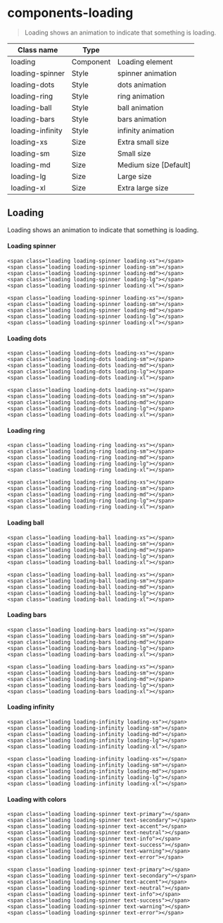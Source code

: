 # components-loading

> Loading shows an animation to indicate that something is loading.

| Class name       | Type      |                       |
| ---------------- | --------- | --------------------- |
| loading          | Component | Loading element       |
| loading-spinner  | Style     | spinner animation     |
| loading-dots     | Style     | dots animation        |
| loading-ring     | Style     | ring animation        |
| loading-ball     | Style     | ball animation        |
| loading-bars     | Style     | bars animation        |
| loading-infinity | Style     | infinity animation    |
| loading-xs       | Size      | Extra small size      |
| loading-sm       | Size      | Small size            |
| loading-md       | Size      | Medium size [Default] |
| loading-lg       | Size      | Large size            |
| loading-xl       | Size      | Extra large size      |

## Loading

Loading shows an animation to indicate that something is loading.

[](#loading-spinner)

#### Loading spinner

    <span class="loading loading-spinner loading-xs"></span>
    <span class="loading loading-spinner loading-sm"></span>
    <span class="loading loading-spinner loading-md"></span>
    <span class="loading loading-spinner loading-lg"></span>
    <span class="loading loading-spinner loading-xl"></span>

    <span class="loading loading-spinner loading-xs"></span>
    <span class="loading loading-spinner loading-sm"></span>
    <span class="loading loading-spinner loading-md"></span>
    <span class="loading loading-spinner loading-lg"></span>
    <span class="loading loading-spinner loading-xl"></span>

[](#loading-dots)

#### Loading dots

    <span class="loading loading-dots loading-xs"></span>
    <span class="loading loading-dots loading-sm"></span>
    <span class="loading loading-dots loading-md"></span>
    <span class="loading loading-dots loading-lg"></span>
    <span class="loading loading-dots loading-xl"></span>

    <span class="loading loading-dots loading-xs"></span>
    <span class="loading loading-dots loading-sm"></span>
    <span class="loading loading-dots loading-md"></span>
    <span class="loading loading-dots loading-lg"></span>
    <span class="loading loading-dots loading-xl"></span>

[](#loading-ring)

#### Loading ring

    <span class="loading loading-ring loading-xs"></span>
    <span class="loading loading-ring loading-sm"></span>
    <span class="loading loading-ring loading-md"></span>
    <span class="loading loading-ring loading-lg"></span>
    <span class="loading loading-ring loading-xl"></span>

    <span class="loading loading-ring loading-xs"></span>
    <span class="loading loading-ring loading-sm"></span>
    <span class="loading loading-ring loading-md"></span>
    <span class="loading loading-ring loading-lg"></span>
    <span class="loading loading-ring loading-xl"></span>

[](#loading-ball)

#### Loading ball

    <span class="loading loading-ball loading-xs"></span>
    <span class="loading loading-ball loading-sm"></span>
    <span class="loading loading-ball loading-md"></span>
    <span class="loading loading-ball loading-lg"></span>
    <span class="loading loading-ball loading-xl"></span>

    <span class="loading loading-ball loading-xs"></span>
    <span class="loading loading-ball loading-sm"></span>
    <span class="loading loading-ball loading-md"></span>
    <span class="loading loading-ball loading-lg"></span>
    <span class="loading loading-ball loading-xl"></span>

[](#loading-bars)

#### Loading bars

    <span class="loading loading-bars loading-xs"></span>
    <span class="loading loading-bars loading-sm"></span>
    <span class="loading loading-bars loading-md"></span>
    <span class="loading loading-bars loading-lg"></span>
    <span class="loading loading-bars loading-xl"></span>

    <span class="loading loading-bars loading-xs"></span>
    <span class="loading loading-bars loading-sm"></span>
    <span class="loading loading-bars loading-md"></span>
    <span class="loading loading-bars loading-lg"></span>
    <span class="loading loading-bars loading-xl"></span>

[](#loading-infinity)

#### Loading infinity

    <span class="loading loading-infinity loading-xs"></span>
    <span class="loading loading-infinity loading-sm"></span>
    <span class="loading loading-infinity loading-md"></span>
    <span class="loading loading-infinity loading-lg"></span>
    <span class="loading loading-infinity loading-xl"></span>

    <span class="loading loading-infinity loading-xs"></span>
    <span class="loading loading-infinity loading-sm"></span>
    <span class="loading loading-infinity loading-md"></span>
    <span class="loading loading-infinity loading-lg"></span>
    <span class="loading loading-infinity loading-xl"></span>

[](#loading-with-colors)

#### Loading with colors

    <span class="loading loading-spinner text-primary"></span>
    <span class="loading loading-spinner text-secondary"></span>
    <span class="loading loading-spinner text-accent"></span>
    <span class="loading loading-spinner text-neutral"></span>
    <span class="loading loading-spinner text-info"></span>
    <span class="loading loading-spinner text-success"></span>
    <span class="loading loading-spinner text-warning"></span>
    <span class="loading loading-spinner text-error"></span>

    <span class="loading loading-spinner text-primary"></span>
    <span class="loading loading-spinner text-secondary"></span>
    <span class="loading loading-spinner text-accent"></span>
    <span class="loading loading-spinner text-neutral"></span>
    <span class="loading loading-spinner text-info"></span>
    <span class="loading loading-spinner text-success"></span>
    <span class="loading loading-spinner text-warning"></span>
    <span class="loading loading-spinner text-error"></span>
